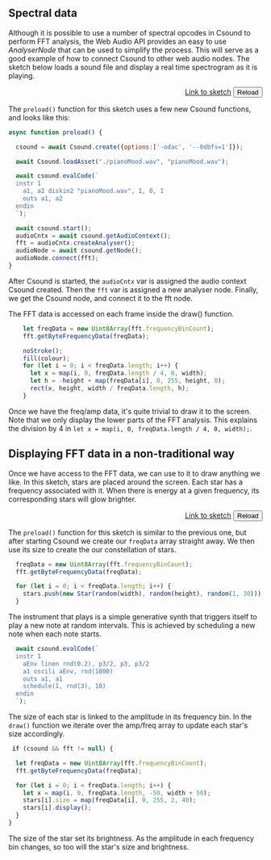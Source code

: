 
## Spectral data

Although it is possible to use a number of spectral opcodes in Csound to perform FFT analysis, the Web Audio API provides an easy to use *AnalyserNode* that can be used to simplify the process. This will serve as a good example of how to connect Csound to other web audio nodes. The sketch below loads a sound file and display a real time spectrogram as it is playing. 

[](/soundfile_playback_fft/index.html ':include :type=iframe width=800px height=200px frameBorder=0 scrolling="no"')
<p align="right">
<a href="https://github.com/rorywalsh/p5.Csound/blob/master/docs/examples/soundfile_playback_fft/sketch.js" target="_blank">Link to sketch</a>    <button class="button" onclick="reloadPage()">Reload</button>
</p>


The `preload()` function for this sketch uses a few new Csound functions, and looks like this:

```js
async function preload() {

  csound = await Csound.create({options:['-odac', '--0dbfs=1']});

  await Csound.loadAsset("./pianoMood.wav", "pianoMood.wav");

  await csound.evalCode(`
  instr 1
    a1, a2 diskin2 "pianoMood.wav", 1, 0, 1
    outs a1, a2
  endin
  `);

  await csound.start();  
  audioCntx = await csound.getAudioContext();
  fft = audioCntx.createAnalyser();
  audioNode = await csound.getNode();
  audioNode.connect(fft);
}
```

After Csound is started, the `audioCntx` var is assigned the audio context Csound created. Then the `fft` var is assigned a new analyser node. Finally, we get the Csound node, and connect it to the fft node. 

The FFT data is accessed on each frame inside the draw() function. 

```js
    let freqData = new Uint8Array(fft.frequencyBinCount);
    fft.getByteFrequencyData(freqData);

    noStroke();
    fill(colour);
    for (let i = 0; i < freqData.length; i++) {
      let x = map(i, 0, freqData.length / 4, 0, width);
      let h = -height + map(freqData[i], 0, 255, height, 0);
      rect(x, height, width / freqData.length, h);
    }
```

Once we have the freq/amp data, it's quite trivial to draw it to the screen. Note that we only display the lower parts of the FFT analysis. This explains the division by 4 in `let x = map(i, 0, freqData.length / 4, 0, width);`.

## Displaying FFT data in a non-traditional way

Once we have access to the FFT data, we can use to it to draw anything we like. In this sketch, stars are placed around the screen. Each star has a frequency associated with it. When there is energy at a given frequency, its corresponding stars will glow brighter. 

[](/fft_stars/index.html ':include :type=iframe width=800px height=400px frameBorder=0 scrolling="no"')
<p align="right">
<a href="https://github.com/rorywalsh/p5.Csound/blob/master/docs/examples/fft_stars/sketch.js" target="_blank">Link to sketch</a>    <button class="button" onclick="reloadPage()">Reload</button>
</p>

The `preload()` function for this sketch is similar to the previous one, but after starting Csound we create our `freqData` array straight away. We then use its size to create the our constellation of stars.    

```js
  freqData = new Uint8Array(fft.frequencyBinCount);
  fft.getByteFrequencyData(freqData);

  for (let i = 0; i < freqData.length; i++) {
    stars.push(new Star(random(width), random(height), random(1, 30)));
  }
  ```

The instrument that plays is a simple generative synth that triggers itself to play a new note at random intervals. This is achieved by scheduling a new note when each note starts. 

```js
  await csound.evalCode(`
  instr 1
    aEnv linen rnd(0.2), p3/2, p3, p3/2
    a1 oscili aEnv, rnd(1000)
    outs a1, a1
    schedule(1, rnd(3), 10)
  endin
  `);
  ```

The size of each star is linked to the amplitude in its frequency bin. In the `draw()` function we iterate over the amp/freq array to update each star's size accordingly.

  ```js
   if (csound && fft != null) {

    let freqData = new Uint8Array(fft.frequencyBinCount);
    fft.getByteFrequencyData(freqData);

    for (let i = 0; i < freqData.length; i++) {
      let x = map(i, 0, freqData.length, -50, width + 50);
      stars[i].size = map(freqData[i], 0, 255, 2, 40);
      stars[i].display();
    }
  }
  ```

The size of the star set its brightness. As the amplitude in each frequency bin changes, so too will the star's size and brightness.  